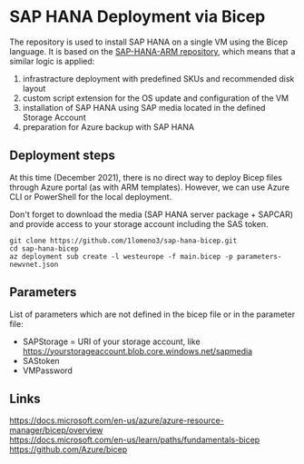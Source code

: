 # SAP HANA Deployment via Bicep
The repository is used to install SAP HANA on a single VM using the Bicep language. It is based on the [SAP-HANA-ARM repository](https://github.com/1lomeno3/SAP-HANA-ARM), which means that a similar logic is applied:
1. infrastracture deployment with predefined SKUs and recommended disk layout
2. custom script extension for the OS update and configuration of the VM
3. installation of SAP HANA using SAP media located in the defined Storage Account
4. preparation for Azure backup with SAP HANA

## Deployment steps
At this time (December 2021), there is no direct way to deploy Bicep files through Azure portal (as with ARM templates). However, we can use Azure CLI or PowerShell for the local deployment.

Don't forget to download the media (SAP HANA server package + SAPCAR) and provide access to your storage account including the SAS token.
```
git clone https://github.com/1lomeno3/sap-hana-bicep.git
cd sap-hana-bicep
az deployment sub create -l westeurope -f main.bicep -p parameters-newvnet.json
```

## Parameters
List of parameters which are not defined in the bicep file or in the parameter file:
- SAPStorage = URI of your storage account, like https://yourstorageaccount.blob.core.windows.net/sapmedia
- SAStoken
- VMPassword


## Links
https://docs.microsoft.com/en-us/azure/azure-resource-manager/bicep/overview  
https://docs.microsoft.com/en-us/learn/paths/fundamentals-bicep  
https://github.com/Azure/bicep

